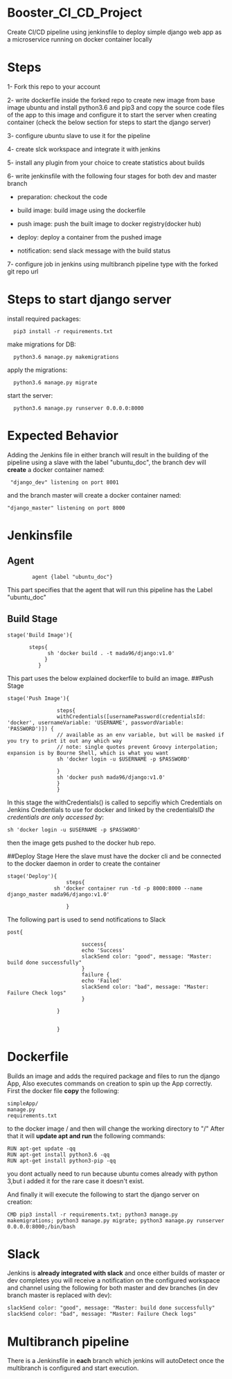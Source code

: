 # Booster_CI_CD_Project

Create CI/CD pipeline using jenkinsfile to deploy simple django web app as a microservice running on docker container locally

# Steps

1- Fork this repo to your account

2- write dockerfile inside the forked repo to create new image from base image ubuntu and install python3.6 and pip3 and copy the source code files of the app to this image and configure it to start the server when creating container (check the below section for steps to start the django server) 

3- configure ubuntu slave to use it for the pipeline

4- create slck workspace and integrate it with jenkins

5- install any plugin from your choice to create statistics about builds

6- write jenkinsfile with the following four stages for both dev and master branch

- preparation: checkout the code

- build image: build image using the dockerfile

- push image: push the built image to docker registry(docker hub)

- deploy: deploy a container from the pushed image

- notification: send slack message with the build status


7- configure job in jenkins using multibranch pipeline type with the forked git repo url





# Steps to start django server


  install required packages:

      pip3 install -r requirements.txt

  make migrations for DB:

      python3.6 manage.py makemigrations

  apply the migrations:

      python3.6 manage.py migrate

  start the server:

      python3.6 manage.py runserver 0.0.0.0:8000
      
      
      
      
# Expected Behavior

Adding the Jenkins file in either branch will result in the building of the pipeline using a slave with the label "ubuntu_doc",
the branch dev will **create** a docker container named: 

     "django_dev" listening on port 8001 
      
    
and the branch master will create a docker container named:

    "django_master" listening on port 8000 
    
# **Jenkinsfile**
## Agent
```
        agent {label "ubuntu_doc"}
```
This part specifies that the agent that will run this pipeline has the Label "ubuntu_doc"
## Build Stage
```
stage('Build Image'){

       steps{
             sh 'docker build . -t mada96/django:v1.0'
            }
          }
```
This part uses the below explained dockerfile to build an image.
##Push Stage
```
stage('Push Image'){

                steps{
                withCredentials([usernamePassword(credentialsId: 'docker', usernameVariable: 'USERNAME', passwordVariable: 'PASSWORD')]) {
                // available as an env variable, but will be masked if you try to print it out any which way
                // note: single quotes prevent Groovy interpolation; expansion is by Bourne Shell, which is what you want
                sh 'docker login -u $USERNAME -p $PASSWORD'
                
                }
                sh 'docker push mada96/django:v1.0'
                }
                }
```
In this stage the withCredentials() is called to sepcifiy which Credentials on Jenkins Credentials to use for docker and linked by the credentialsID
*the credentials are only accessed by*:
    
    sh 'docker login -u $USERNAME -p $PASSWORD'    
    
 then the image gets pushed to the docker hub repo.
 
 ##Deploy Stage
 Here the slave must have the docker cli and be connected to the docker daemon in order to create the container
 ```
 stage('Deploy'){
                    steps{
                sh 'docker container run -td -p 8000:8000 --name django_master mada96/django:v1.0'

                    }
```
The following part is used to send notifications to Slack
```
post{

                        success{
                        echo 'Success'
                        slackSend color: "good", message: "Master: build done successfully"
                        }
                        failure {
                        echo 'Failed'
                        slackSend color: "bad", message: "Master: Failure Check logs"
                        }

                }

                
                }
```                
 
 
# Dockerfile 
Builds an image and adds the required package and files to run the django App, Also executes commands on creation to spin up the App correctly.
First the docker file **copy** the following:

    simpleApp/
    manage.py
    requirements.txt
    
to the docker image /
and then will change the working directory to "/"
After that it will **update apt and run** the following commands:

    RUN apt-get update -qq
    RUN apt-get install python3.6 -qq
    RUN apt-get install python3-pip -qq
    
  you dont actually need to run because ubuntu comes already with python 3,but i added it for the rare case it doesn't exist.
  
And finally it will execute the following to start the django server on creation:
    
    CMD pip3 install -r requirements.txt; python3 manage.py makemigrations; python3 manage.py migrate; python3 manage.py runserver 0.0.0.0:8000;/bin/bash
    

# Slack
Jenkins is **already integrated with slack** and once either builds of master or dev completes you will receive a notification on the configured workspace and channel
using the following for both master and dev branches (in dev branch master is replaced with dev):

    slackSend color: "good", message: "Master: build done successfully"
    slackSend color: "bad", message: "Master: Failure Check logs"
    

# Multibranch pipeline
There is a Jenkinsfile in **each** branch which jenkins will autoDetect once the multibranch is configured and start execution.
